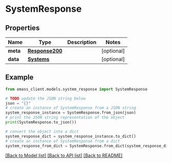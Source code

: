 # SystemResponse


## Properties

Name | Type | Description | Notes
------------ | ------------- | ------------- | -------------
**meta** | [**Response200**](Response200.md) |  | [optional] 
**data** | [**Systems**](Systems.md) |  | [optional] 

## Example

```python
from emass_client.models.system_response import SystemResponse

# TODO update the JSON string below
json = "{}"
# create an instance of SystemResponse from a JSON string
system_response_instance = SystemResponse.from_json(json)
# print the JSON string representation of the object
print(SystemResponse.to_json())

# convert the object into a dict
system_response_dict = system_response_instance.to_dict()
# create an instance of SystemResponse from a dict
system_response_from_dict = SystemResponse.from_dict(system_response_dict)
```
[[Back to Model list]](../README.md#documentation-for-models) [[Back to API list]](../README.md#documentation-for-api-endpoints) [[Back to README]](../README.md)


